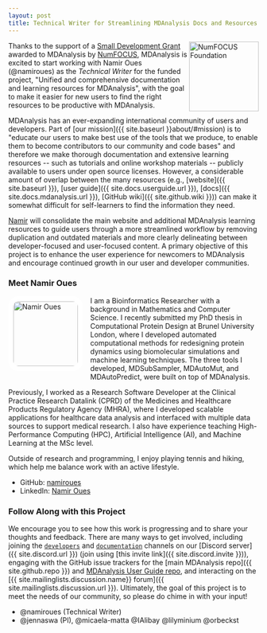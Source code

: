 ```yaml
---
layout: post
title: Technical Writer for Streamlining MDAnalysis Docs and Resources
---
```

<img
src="{{site.images}}/numfocus.png"
title="NumFOCUS Foundation" alt="NumFOCUS Foundation"
style="float: right; width: 10em;" />

Thanks to the support of a [Small Development Grant](https://numfocus.org/programs/small-development-grants) awarded to MDAnalysis by [NumFOCUS](https://numfocus.org/), MDAnalysis is excited to start working with Namir Oues (@namiroues) as the *Technical Writer* for the funded project, "Unified and comprehensive documentation and learning resources for MDAnalysis", with the goal to make it easier for new users to find the right resources to be productive with MDAnalysis.

MDAnalysis has an ever-expanding international community of users and developers. Part of [our mission]({{ site.baseurl }}about/#mission) is to "educate our users to make best use of the tools that we produce, to enable them to become contributors to our community and code bases" and therefore we make thorough documentation and extensive learning resources -- such as tutorials and online workshop materials -- publicly available to users under open source licenses. However, a considerable amount of overlap between the many resources (e.g., [website]({{ site.baseurl }}), [user guide]({{ site.docs.userguide.url }}), [docs]({{ site.docs.mdanalysis.url }}), [GitHub wiki]({{ site.github.wiki }})) can make it somewhat difficult for self-learners to find the information they need.

[Namir](#meet-namir-oues) will consolidate the main website and additional MDAnalysis learning resources to guide users through a more streamlined workflow by removing duplication and outdated materials and more clearly delineating between developer-focused and user-focused content. A primary objective of this project is to enhance the user experience for newcomers to MDAnalysis and encourage continued growth in our user and developer communities.

### Meet Namir Oues

<img
src="{{site.images}}/namir-oues.png"
title="Namir Oues" alt="Namir Oues"
style="float: left; width: 130px; height: auto; border-radius: 20px; border: 10px solid white; margin-right: 15px; margin-bottom: 5px;" />

I am a Bioinformatics Researcher with a background in Mathematics and Computer Science. I recently submitted my PhD thesis in Computational Protein Design at Brunel University London, where I developed automated computational methods for redesigning protein dynamics using biomolecular simulations and machine learning techniques. The three tools I developed, MDSubSampler, MDAutoMut, and MDAutoPredict, were built on top of MDAnalysis. 

Previously, I worked as a Research Software Developer at the Clinical Practice Research Datalink (CPRD) of the Medicines and Healthcare Products Regulatory Agency (MHRA), where I developed scalable applications for healthcare data analysis and interfaced with multiple data sources to support medical research. I also have experience teaching High-Performance Computing (HPC), Artificial Intelligence (AI), and Machine Learning at the MSc level.

Outside of research and programming, I enjoy playing tennis and hiking, which help me balance work with an active lifestyle.

- GitHub: [namiroues](https://github.com/namiroues)
- LinkedIn: [Namir Oues](https://www.linkedin.com/in/namir-oues/)

### Follow Along with this Project

We encourage you to see how this work is progressing and to share your thoughts and feedback. There are many ways to get involved, including joining the [`developers`](https://discord.com/channels/807348386012987462/808088023957897258) and [`documentation`](https://discord.com/channels/807348386012987462/1021430544543785021) channels on our [Discord server]({{ site.discord.url }}) (join using [this invite link]({{ site.discord.invite }})), engaging with the GitHub issue trackers for the [main MDAnalysis repo]({{ site.github.repo }}) and [MDAnalysis User Guide repo](https://github.com/MDAnalysis/UserGuide), and interacting on the [{{ site.mailinglists.discussion.name}} forum]({{ site.mailinglists.discussion.url }}). Ultimately, the goal of this project is to meet the needs of our community, so please do chime in with your input!

- @namiroues (Technical Writer)
- @jennaswa (PI), @micaela-matta @IAlibay @lilyminium @orbeckst 

